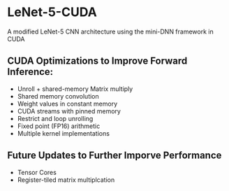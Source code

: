 # LeNet-5-CUDA
A modified LeNet-5 CNN architecture using the mini-DNN framework in CUDA

## CUDA Optimizations to Improve Forward Inference:
- Unroll + shared-memory Matrix multiply
- Shared memory convolution
- Weight values in constant memory
- CUDA streams with pinned memory
- Restrict and loop unrolling
- Fixed point (FP16) arithmetic
- Multiple kernel implementations

## Future Updates to Further Imporve Performance
- Tensor Cores
- Register-tiled matrix multiplcation
